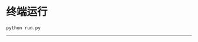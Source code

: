 # 终端运行

```shell
python run.py
```
************************************************************************************************************************************************************************************************************************************************************************************************************************************************************************************************************************************************************************************************************************************************************************